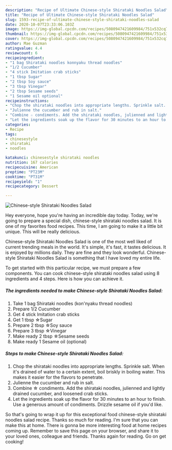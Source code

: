 ```yaml
---
description: "Recipe of Ultimate Chinese-style Shirataki Noodles Salad"
title: "Recipe of Ultimate Chinese-style Shirataki Noodles Salad"
slug: 1593-recipe-of-ultimate-chinese-style-shirataki-noodles-salad
date: 2020-10-07T23:33:06.103Z
image: https://img-global.cpcdn.com/recipes/5080947421609984/751x532cq70/chinese-style-shirataki-noodles-salad-recipe-main-photo.jpg
thumbnail: https://img-global.cpcdn.com/recipes/5080947421609984/751x532cq70/chinese-style-shirataki-noodles-salad-recipe-main-photo.jpg
cover: https://img-global.cpcdn.com/recipes/5080947421609984/751x532cq70/chinese-style-shirataki-noodles-salad-recipe-main-photo.jpg
author: Mae Guzman
ratingvalue: 4.4
reviewcount: 6
recipeingredient:
- "1 bag Shirataki noodles konnyaku thread noodles"
- "1/2 Cucumber"
- "4 stick Imitation crab sticks"
- "1 tbsp Sugar"
- "2 tbsp Soy sauce"
- "3 tbsp Vinegar"
- "2 tbsp Sesame seeds"
- "1 Sesame oil optional"
recipeinstructions:
- "Chop the shirataki noodles into appropriate lengths. Sprinkle salt. When it&#39;s drained of water to a certain extent, boil briskly in boiling water. This makes it easier for the flavors to penetrate."
- "Julienne the cucumber and rub in salt."
- "Combine ☆ condiments. Add the shirataki noodles, julienned and lightly drained cucumber, and loosened crab sticks."
- "Let the ingredients soak up the flavor for 30 minutes to an hour to finish. Use a generous amount of condiments. Drizzle sesame oil if you&#39;d like."
categories:
- Recipe
tags:
- chinesestyle
- shirataki
- noodles

katakunci: chinesestyle shirataki noodles 
nutrition: 167 calories
recipecuisine: American
preptime: "PT23M"
cooktime: "PT31M"
recipeyield: "1"
recipecategory: Dessert

---
```



![Chinese-style Shirataki Noodles Salad](https://img-global.cpcdn.com/recipes/5080947421609984/751x532cq70/chinese-style-shirataki-noodles-salad-recipe-main-photo.jpg)

Hey everyone, hope you're having an incredible day today. Today, we're going to prepare a special dish, chinese-style shirataki noodles salad. It is one of my favorites food recipes. This time, I am going to make it a little bit unique. This will be really delicious.

Chinese-style Shirataki Noodles Salad is one of the most well liked of current trending meals in the world. It's simple, it's fast, it tastes delicious. It is enjoyed by millions daily. They are fine and they look wonderful. Chinese-style Shirataki Noodles Salad is something that I have loved my entire life.




To get started with this particular recipe, we must prepare a few components. You can cook chinese-style shirataki noodles salad using 8 ingredients and 4 steps. Here is how you can achieve it.

<!--inarticleads1-->

##### The ingredients needed to make Chinese-style Shirataki Noodles Salad:

1. Take 1 bag Shirataki noodles (kon&#39;nyaku thread noodles)
1. Prepare 1/2 Cucumber
1. Get 4 stick Imitation crab sticks
1. Get 1 tbsp ☆Sugar
1. Prepare 2 tbsp ☆Soy sauce
1. Prepare 3 tbsp ☆Vinegar
1. Make ready 2 tbsp ☆Sesame seeds
1. Make ready 1 Sesame oil (optional)




<!--inarticleads2-->

##### Steps to make Chinese-style Shirataki Noodles Salad:

1. Chop the shirataki noodles into appropriate lengths. Sprinkle salt. When it&#39;s drained of water to a certain extent, boil briskly in boiling water. This makes it easier for the flavors to penetrate.
1. Julienne the cucumber and rub in salt.
1. Combine ☆ condiments. Add the shirataki noodles, julienned and lightly drained cucumber, and loosened crab sticks.
1. Let the ingredients soak up the flavor for 30 minutes to an hour to finish. Use a generous amount of condiments. Drizzle sesame oil if you&#39;d like.




So that's going to wrap it up for this exceptional food chinese-style shirataki noodles salad recipe. Thanks so much for reading. I'm sure that you can make this at home. There is gonna be more interesting food at home recipes coming up. Remember to save this page on your browser, and share it to your loved ones, colleague and friends. Thanks again for reading. Go on get cooking!
